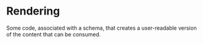 # Rendering

Some code, associated with a schema, that creates a user-readable version of the content that can be consumed.
